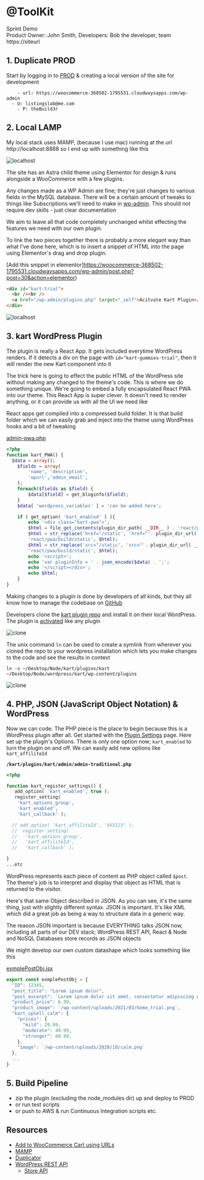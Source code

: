 # @ToolKit

Sprint Demo  
Product Owner: John Smith, 
Developers: Bob the developer, team  
https://siteurl

## 1. Duplicate PROD

Start by logging in to [PROD](https://siteurl/wp-admin) & creating a local version of the site for development
```
	- url: https://woocommerce-368502-1795531.cloudwaysapps.com/wp-admin
  - U: listingslab@me.com
	- P: theBuild3r
```
## 2. Local LAMP

My local stack uses MAMP, (because I use mac) running at the url http://localhost:8888 so I end up with something like this

![localhost](../../media/sprintdemo/localhost.png)

The site has an Astra child theme using Elementor for design & runs alongside a WooCommerce with a few plugins. 

Any changes made as a WP Admin are fine; they're just changes to various fields in the MySQL database. There will be a certain amount of tweaks to things like Subscriptions we'll need to make in [wp-admin](http://localhost:8888/wp-admin/). This should not require dev skills - just clear documentation 

We aim to leave all that code completely unchanged whilst effecting the features we need with our own plugin. 

To link the two pieces together there is probably a more elegant way than what I've done here, which is to insert a snippet of HTML into the page using Elementor's drag and drop plugin.

[Add this snippet in elementor]https://woocommerce-368502-1795531.cloudwaysapps.com/wp-admin/post.php?post=30&action=elementor)

```html
<div id="kart-trial">
  <br /><br />
  <a href="/wp-admin/plugins.php" target="_self">Acitvate Kart Plugin</a>
</div>
```

![localhost](../../media/sprintdemo/elementor.png)

## 3. kart WordPress Plugin

The plugin is really a React App. It gets included everytime WordPress renders. If it detects a div on the page with `id="kart-gummies-trial"`, then it will render the new Kart component into it

The trick here is going to effect the public HTML of the WordPress site without making any changed to the theme's code. This is where we do something unique. We're going to embed a fully encapsulated React PWA into our theme. This React App is super clever. It doesn't need to render anything, or it can provide us with all the UI we need like 

React apps get compiled into a compressed build folder. It is that build folder which we can easily grab and inject into the theme using WordPress hooks and a bit of tweaking

[admin-pwa.php](https://github.com/listingslab-software/kart/blob/develop/plugins/kart/react/admin-pwa.php)

```php
<?php
function kart_PWA() {
  $data = array();
    $fields = array(
        'name', 'description', 
        'wpurl','admin_email', 
    );
    foreach($fields as $field) {
        $data[$field] = get_bloginfo($field);
    }
    $data[ 'wordpress_variables' ] = 'can be added here';

    if ( get_option( 'kart_enabled' ) ){
        echo '<div class="kart-pwa">';
        $html = file_get_contents(plugin_dir_path( __DIR__ ) . 'react/pwa/build/index.html');
        $html = str_replace('href="/static', 'href="'. plugin_dir_url( __DIR__ ) .
        'react/pwa/build/static', $html);
        $html = str_replace('src="/static', 'src="'. plugin_dir_url( __DIR__ ) .
        'react/pwa/build/static', $html);
        echo '<script>';
        echo 'var pluginInfo = ' . json_encode($data) . ';';
        echo '</script></div>';
        echo $html;
    }
}
```

Making changes to a plugin is done by developers of all kinds, but they all know how to  manage the codebase on [GitHub](https://github.com/listingslab-software/kart/projects/1)

Developers clone the [kart plugin repo](https://github.com/listingslab-software/kart/tree/develop/plugins/kart) and install it on their local WordPress. The plugin is [activated](https://woocommerce-368502-1795531.cloudwaysapps.com/wp-admin/plugins.php) like any plugin

![clone](../../media/sprintdemo/clone.png) 

The unix command `ln` can be used to create a symlink from wherever you cloned the repo to your wordpress installation which lets you make changes to the code and see the results in context 

```
ln -s ~/Desktop/Node/kart/plugins/kart ~/Desktop/Node/wordpress/kart/wp-content/plugins

```

![clone](../../media/sprintdemo/activate_plugin.png) 

## 4. PHP, JSON (JavaScript Object Notation) &amp; WordPress   

Now we can code. The PHP piece is the place to begin because this is a WordPress plugin after all. Get started with the [Plugin Settings](https://woocommerce-368502-1795531.cloudwaysapps.com/wp-admin/admin.php?page=kart) page. Here  set up the plugin's Options. There is only one option now; `kart_enabled` to turn the plugin on and off. We can easily add new options like `kart_affiliteId`

__`/kart/plugins/kart/admin/admin-traditional.php`__

```php
<?php

function kart_register_settings() {
   add_option( 'kart_enabled', true );
   register_setting( 
    'kart_options_group', 
    'kart_enabled', 
    'kart_callback' );

  // add_option( 'kart_affiliteId', 'XXX123' );
  //  register_setting( 
  //   'kart_options_group', 
  //   'kart_affiliteId', 
  //   'kart_callback' );

}
...etc
```

WordPress represents each piece of content as PHP object called `$post`. The theme's job is to interpret and display that object as HTML that is returned to the visitor. 

Here's that same Object described in JSON. As you can see, it's the same thing, just with slightly different syntax. JSON is important. It's like XML which did a great job as being a way to structure data in a generic way. 

The reason JSON important is because EVERYTHING talks JSON now, including all parts of our DEV stack; WordPress REST API, React & Node and NoSQL Databases store records as JSON objects

We might develop our own custom datashape which looks something like this

[exmplePostObj.jsx](https://github.com/listingslab-software/kart/blob/develop/plugins/kart/react/pwa/src/redux/app/exmplePostObj.jsx)

```javascript
export const exmplePostObj = {
  "ID": 12345,
  "post_title": "Lorem ipsum dolor",
  "post_excerpt": `Lorem ipsum dolor sit amet, consectetur adipiscing elit`,
  "product_price": 6.99,
  "product_image": `/wp-content/uploads/2021/03/home_trial.png`,
  "kart_upsell_calm": {
    "prices": {
      "mild": 29.99,
      "moderate": 49.99,
      "stronger": 69.99,
    },
    "image": `/wp-content/uploads/2020/10/calm.png`   
  },
  ...
}
```

## 5. Build Pipeline

- zip the plugin (excluding the node_modules dir) up and deploy to PROD
- or run test scripts
- or push to AWS & run Continuous Integration scripts etc.


## Resources

- [Add to WooCommerce Cart using URLs](https://www.businessbloomer.com/woocommerce-custom-add-cart-urls-ultimate-guide/)
- [MAMP](https://www.mamp.info)
- [Duplicator](https://wordpress.org/plugins/duplicator)
- [WordPress REST API](https://developer.wordpress.org/rest-api/)
  - [Store API](https://woocommerce-368502-1795531.cloudwaysapps.com/wp-json/wc/store/)

